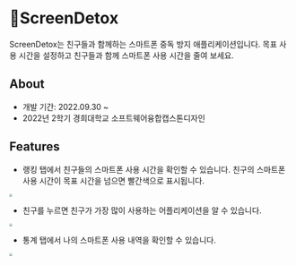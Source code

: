 # :mobile_phone_off:ScreenDetox
ScreenDetox는 친구들과 함께하는 스마트폰 중독 방지 애플리케이션입니다. 목표 사용 시간을 설정하고 친구들과 함께 스마트폰 사용 시간을 줄여 보세요.

## About

* 개발 기간: 2022.09.30 ~
* 2022년 2학기 경희대학교 소프트웨어융합캡스톤디자인

## Features

* 랭킹 탭에서 친구들의 스마트폰 사용 시간을 확인할 수 있습니다. 친구의 스마트폰 사용 시간이 목표 시간을 넘으면 빨간색으로 표시됩니다.

<img src="C:\Users\Dora.DESKTOP-C6TBSCP\AndroidStudioProjects\ScreenDetox\screenshots\screenshot_rankingTab.jpg" style="zoom: 33%;" />

* 친구를 누르면 친구가 가장 많이 사용하는 어플리케이션을 알 수 있습니다.

<img src="C:\Users\Dora.DESKTOP-C6TBSCP\AndroidStudioProjects\ScreenDetox\screenshots\screenshot_frienddetail.jpg" style="zoom:33%;" />

* 통계 탭에서 나의 스마트폰 사용 내역을 확인할 수 있습니다.

<img src="C:\Users\Dora.DESKTOP-C6TBSCP\AndroidStudioProjects\ScreenDetox\screenshots\screenshot_statstab.jpg" style="zoom:33%;" />